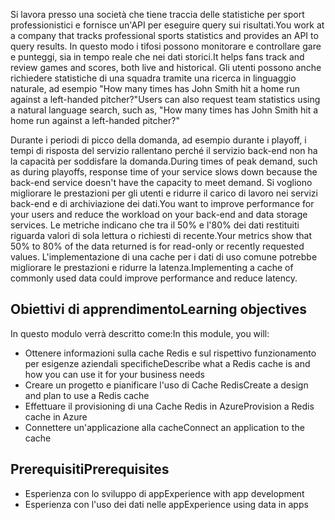 <span data-ttu-id="b8849-101">Si lavora presso una società che tiene traccia delle statistiche per sport professionistici e fornisce un'API per eseguire query sui risultati.</span><span class="sxs-lookup"><span data-stu-id="b8849-101">You work at a company that tracks professional sports statistics and provides an API to query results.</span></span> <span data-ttu-id="b8849-102">In questo modo i tifosi possono monitorare e controllare gare e punteggi, sia in tempo reale che nei dati storici.</span><span class="sxs-lookup"><span data-stu-id="b8849-102">It helps fans track and review games and scores, both live and historical.</span></span> <span data-ttu-id="b8849-103">Gli utenti possono anche richiedere statistiche di una squadra tramite una ricerca in linguaggio naturale, ad esempio "How many times has John Smith hit a home run against a left-handed pitcher?"</span><span class="sxs-lookup"><span data-stu-id="b8849-103">Users can also request team statistics using a natural language search, such as, "How many times has John Smith hit a home run against a left-handed pitcher?"</span></span>

<span data-ttu-id="b8849-104">Durante i periodi di picco della domanda, ad esempio durante i playoff, i tempi di risposta del servizio rallentano perché il servizio back-end non ha la capacità per soddisfare la domanda.</span><span class="sxs-lookup"><span data-stu-id="b8849-104">During times of peak demand, such as during playoffs, response time of your service slows down because the back-end service doesn't have the capacity to meet demand.</span></span> <span data-ttu-id="b8849-105">Si vogliono migliorare le prestazioni per gli utenti e ridurre il carico di lavoro nei servizi back-end e di archiviazione dei dati.</span><span class="sxs-lookup"><span data-stu-id="b8849-105">You want to improve performance for your users and reduce the workload on your back-end and data storage services.</span></span> <span data-ttu-id="b8849-106">Le metriche indicano che tra il 50% e l'80% dei dati restituiti riguarda valori di sola lettura o richiesti di recente.</span><span class="sxs-lookup"><span data-stu-id="b8849-106">Your metrics show that 50% to 80% of the data returned is for read-only or recently requested values.</span></span> <span data-ttu-id="b8849-107">L'implementazione di una cache per i dati di uso comune potrebbe migliorare le prestazioni e ridurre la latenza.</span><span class="sxs-lookup"><span data-stu-id="b8849-107">Implementing a cache of commonly used data could improve performance and reduce latency.</span></span>

## <a name="learning-objectives"></a><span data-ttu-id="b8849-108">Obiettivi di apprendimento</span><span class="sxs-lookup"><span data-stu-id="b8849-108">Learning objectives</span></span>

<span data-ttu-id="b8849-109">In questo modulo verrà descritto come:</span><span class="sxs-lookup"><span data-stu-id="b8849-109">In this module, you will:</span></span>

- <span data-ttu-id="b8849-110">Ottenere informazioni sulla cache Redis e sul rispettivo funzionamento per esigenze aziendali specifiche</span><span class="sxs-lookup"><span data-stu-id="b8849-110">Describe what a Redis cache is and how you can use it for your business needs</span></span>
- <span data-ttu-id="b8849-111">Creare un progetto e pianificare l'uso di Cache Redis</span><span class="sxs-lookup"><span data-stu-id="b8849-111">Create a design and plan to use a Redis cache</span></span>
- <span data-ttu-id="b8849-112">Effettuare il provisioning di una Cache Redis in Azure</span><span class="sxs-lookup"><span data-stu-id="b8849-112">Provision a Redis cache in Azure</span></span>
- <span data-ttu-id="b8849-113">Connettere un'applicazione alla cache</span><span class="sxs-lookup"><span data-stu-id="b8849-113">Connect an application to the cache</span></span>

## <a name="prerequisites"></a><span data-ttu-id="b8849-114">Prerequisiti</span><span class="sxs-lookup"><span data-stu-id="b8849-114">Prerequisites</span></span>

- <span data-ttu-id="b8849-115">Esperienza con lo sviluppo di app</span><span class="sxs-lookup"><span data-stu-id="b8849-115">Experience with app development</span></span>
- <span data-ttu-id="b8849-116">Esperienza con l'uso dei dati nelle app</span><span class="sxs-lookup"><span data-stu-id="b8849-116">Experience using data in apps</span></span>
